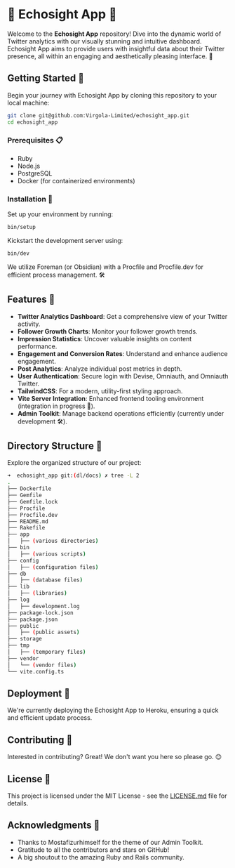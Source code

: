 # 🌟 Echosight App 🌟

Welcome to the **Echosight App** repository! Dive into the dynamic world of Twitter analytics with our visually stunning and intuitive dashboard. Echosight App aims to provide users with insightful data about their Twitter presence, all within an engaging and aesthetically pleasing interface. 🚀

## Getting Started 🌈

Begin your journey with Echosight App by cloning this repository to your local machine:

```bash
git clone git@github.com:Virgola-Limited/echosight_app.git
cd echosight_app
```

### Prerequisites 📋

* Ruby
* Node.js
* PostgreSQL
* Docker (for containerized environments)

### Installation 💾

Set up your environment by running:

```bash
bin/setup
```

Kickstart the development server using:

```bash
bin/dev
```

We utilize Foreman (or Obsidian) with a Procfile and Procfile.dev for efficient process management. 🛠️

## Features 🌟

* **Twitter Analytics Dashboard**: Get a comprehensive view of your Twitter activity.
* **Follower Growth Charts**: Monitor your follower growth trends.
* **Impression Statistics**: Uncover valuable insights on content performance.
* **Engagement and Conversion Rates**: Understand and enhance audience engagement.
* **Post Analytics**: Analyze individual post metrics in depth.
* **User Authentication**: Secure login with Devise, Omniauth, and Omniauth Twitter.
* **TailwindCSS**: For a modern, utility-first styling approach.
* **Vite Server Integration**: Enhanced frontend tooling environment (integration in progress 🔄).
* **Admin Toolkit**: Manage backend operations efficiently (currently under development 🛠️).

## Directory Structure 📁

Explore the organized structure of our project:

```bash
➜  echosight_app git:(dl/docs) ✗ tree -L 2
.
├── Dockerfile
├── Gemfile
├── Gemfile.lock
├── Procfile
├── Procfile.dev
├── README.md
├── Rakefile
├── app
│   ├── (various directories)
├── bin
│   ├── (various scripts)
├── config
│   ├── (configuration files)
├── db
│   ├── (database files)
├── lib
│   ├── (libraries)
├── log
│   ├── development.log
├── package-lock.json
├── package.json
├── public
│   ├── (public assets)
├── storage
├── tmp
│   ├── (temporary files)
├── vendor
│   └── (vendor files)
└── vite.config.ts
```

## Deployment 🚀

We're currently deploying the Echosight App to Heroku, ensuring a quick and efficient update process.

## Contributing 🤝

Interested in contributing? Great! We don't want you here so please go. 😊

## License 📜

This project is licensed under the MIT License - see the [LICENSE.md](LICENSE.md) file for details.

## Acknowledgments 🙏

* Thanks to Mostafizurhimself for the theme of our Admin Toolkit.
* Gratitude to all the contributors and stars on GitHub!
* A big shoutout to the amazing Ruby and Rails community.
